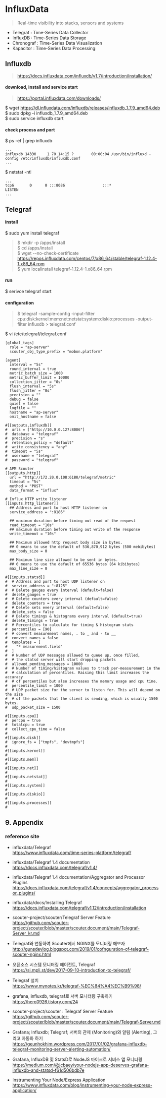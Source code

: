 # InfluxData 

> Real-time visibility into stacks, sensors and systems

* Telegraf : Time-Series Data Collector
* InfluxDB : Time-Series Data Storage
* Chronograf : Time-Series Data Visualization
* Kapacitor : Time-Series Data Processing

## Influxdb 
> https://docs.influxdata.com/influxdb/v1.7/introduction/installation/

#### download, install and service start
> https://portal.influxdata.com/downloads/  

$ wget https://dl.influxdata.com/influxdb/releases/influxdb_1.7.9_amd64.deb  
$ sudo dpkg -i influxdb_1.7.9_amd64.deb  
$ sudo service influxdb start

#### check process and port
$ ps -ef | grep influxdb
```
...
influxdb 14330     1 70 14:15 ?        00:00:04 /usr/bin/influxd -config /etc/influxdb/influxdb.conf
...
```
$ netstat -ntl
```
...
tcp6       0      0 :::8086                 :::*                    LISTEN     
...
```

## Telegraf

#### install
$ sudo yum install telegraf

>$ mkdir -p /apps/install  
>$ cd /apps/install  
>$ wget --no-check-certificate https://repos.influxdata.com/centos/7/x86_64/stable/telegraf-1.12.4-1.x86_64.rpm  
>$ yum localinstall telegraf-1.12.4-1.x86_64.rpm

#### run
$ serivce telegraf start

#### configuration
>$ telegraf -sample-config -input-filter cpu:disk:kernel:mem:net:netstat:system:diskio:processes -output-filter influxdb > telegraf.conf

$ vi /etc/telegraf/telegraf.conf
```
[global_tags]
  role = "ap-server"
  scouter_obj_type_prefix = "mobon.platform"

[agent]
  interval = "5s"
  round_interval = true
  metric_batch_size = 1000
  metric_buffer_limit = 10000
  collection_jitter = "0s"
  flush_interval = "5s"
  flush_jitter = "0s"
  precision = ""
  debug = false
  quiet = false
  logfile = ""
  hostname = "ap-server"
  omit_hostname = false

#[[outputs.influxdb]]
#  urls = ["http://10.0.0.127:8086"]
#  database = "telegraf"
#  precision = "s"
#  retention_policy = "default"
#  write_consistency = "any"
#  timeout = "5s"
#  username = "telegraf"
#  password = "telegraf"

# APM Scouter
[[outputs.http]]
  url = "http://172.20.0.108:6180/telegraf/metric"
  timeout = "5s"
  method = "POST"
  data_format = "influx"

# Influx HTTP write listener
[[inputs.http_listener]]
  ## Address and port to host HTTP listener on
  service_address = ":8186"

  ## maximum duration before timing out read of the request
  read_timeout = "10s"
  ## maximum duration before timing out write of the response
  write_timeout = "10s"

  ## Maximum allowed http request body size in bytes.
  ## 0 means to use the default of 536,870,912 bytes (500 mebibytes)
  max_body_size = 0

  ## Maximum line size allowed to be sent in bytes.
  ## 0 means to use the default of 65536 bytes (64 kibibytes)
  max_line_size = 0

#[[inputs.statsd]]
#  # Address and port to host UDP listener on
#  service_address = ":8125"
#  # Delete gauges every interval (default=false)
#  delete_gauges = true
#  # Delete counters every interval (default=false)
#  delete_counters = true
#  # Delete sets every interval (default=false)
#  delete_sets = false
#  # Delete timings & histograms every interval (default=true)
#  delete_timings = true
#  # Percentiles to calculate for timing & histogram stats
#  percentiles = [90]
#  # convert measurement names, . to _ and - to __
#  convert_names = false
#  templates = [
#    "* measurement.field"
#  ]
#  # Number of UDP messages allowed to queue up, once filled,
#  # the statsd server will start dropping packets
#  allowed_pending_messages = 10000
#  # Number of timing/histogram values to track per-measurement in the
#  # calculation of percentiles. Raising this limit increases the accuracy
#  # of percentiles but also increases the memory usage and cpu time.
#  percentile_limit = 1000
#  # UDP packet size for the server to listen for. This will depend on the size
#  # of the packets that the client is sending, which is usually 1500 bytes.
#  udp_packet_size = 1500

#[[inputs.cpu]]
#  percpu = true
#  totalcpu = true
#  collect_cpu_time = false
#
#[[inputs.disk]]
#  ignore_fs = ["tmpfs", "devtmpfs"]
#
#[[inputs.kernel]]
#
#[[inputs.mem]]
#
#[[inputs.net]]
#
#[[inputs.netstat]]
#
#[[inputs.system]]
#
#[[inputs.diskio]]
#
#[[inputs.processes]]
#
```



## 9. Appendix

### reference site

* influxdata/Telegraf  
https://www.influxdata.com/time-series-platform/telegraf/

* influxdata/Telegraf 1.4 documentation  
https://docs.influxdata.com/telegraf/v1.4/

* influxdata/Telegraf 1.4 documentation/Aggregator and Processor Plugins  
https://docs.influxdata.com/telegraf/v1.4/concepts/aggregator_processor_plugins/

* influxdata/docs/Installing Telegraf
https://docs.influxdata.com/telegraf/v1.12/introduction/installation

* scouter-project/scouter/Telegraf Server Feature  
https://github.com/scouter-project/scouter/blob/master/scouter.document/main/Telegraf-Server_kr.md

+ Telegraf와 연동하여 Scouter에서 NGINX를 모니터링 해보자  
http://gunsdevlog.blogspot.com/2019/01/cofnguration-of-telegraf-scouter-nginx.html


- 오픈소스 시스템 모니터링 에이전트, Telegraf  
https://si.mpli.st/dev/2017-09-10-introduction-to-telegraf/

- Telegraf 설치  
https://www.mynotes.kr/telegraf-%EC%84%A4%EC%B9%98/

- grafana, influxdb, telegraf로 서버 모니터링 구축하기  
https://hero0926.tistory.com/24

- scouter-project/scouter : Telegraf Server Feature  
https://github.com/scouter-project/scouter/blob/master/scouter.document/main/Telegraf-Server.md

- Grafana; Influxdb; Telegraf; 서버의 관제 (Monitoring)와 알림 (Alerting), 그리고 자동화 하기  
https://geunhokhim.wordpress.com/2017/01/02/grafana-influxdb-telegraf-monitoring-server-alerting-automation/

- Grafana, InfluxDB 및 StatsD로 NodeJS 마이크로 서비스 앱 모니터링  
https://medium.com/@jcbaey/your-nodejs-app-deserves-grafana-influxdb-and-statsd-f61d506bdb7e

- Instrumenting Your Node/Express Application  
https://www.influxdata.com/blog/instrumenting-your-node-express-application/
